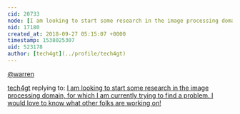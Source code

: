 ```yaml
---
cid: 20733
node: [I am looking to start some research in the image processing domain, for which I am currently trying to find a problem. I would love to know what other folks are working on!](../notes/tech4gt/09-27-2018/i-am-looking-to-start-some-research-in-the-image-processing-domain-for-which-i-am-currently-trying-to-find-a-problem-i-would-love-to-know-what-other-folks-are-working-on)
nid: 17180
created_at: 2018-09-27 05:15:07 +0000
timestamp: 1538025307
uid: 523178
author: [tech4gt](../profile/tech4gt)
---
```


[@warren](/profile/warren)

[tech4gt](../profile/tech4gt) replying to: [I am looking to start some research in the image processing domain, for which I am currently trying to find a problem. I would love to know what other folks are working on!](../notes/tech4gt/09-27-2018/i-am-looking-to-start-some-research-in-the-image-processing-domain-for-which-i-am-currently-trying-to-find-a-problem-i-would-love-to-know-what-other-folks-are-working-on)

